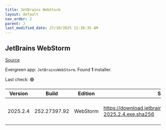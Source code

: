 ```yaml
---
title: JetBrains WebStorm
layout: default
nav_order: 2
parent: J
last_modified_date: 27/10/2025 11:30:35 AM
---
```


## JetBrains WebStorm

[Source](https://www.jetbrains.com/webstorm)

Evergreen app: `JetBrainsWebStorm`. Found **1** installer.

Last check: 🟢

| Version  | Build        | Edition  | Sha256                                                               | Date       | Size       | Type | URI                                                                                                                            |
| -------- | ------------ | -------- | -------------------------------------------------------------------- | ---------- | ---------- | ---- | ------------------------------------------------------------------------------------------------------------------------------ |
| 2025.2.4 | 252.27397.92 | WebStorm | https://download.jetbrains.com/webstorm/WebStorm-2025.2.4.exe.sha256 | 24/10/2025 | 1001026144 | exe  | [https://download.jetbrains.com/webstorm/WebStorm-2025.2.4.exe](https://download.jetbrains.com/webstorm/WebStorm-2025.2.4.exe) |
